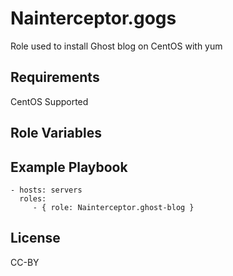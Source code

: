 Nainterceptor.gogs
====================

Role used to install Ghost blog on CentOS with yum

Requirements
------------

CentOS Supported

Role Variables
--------------

Example Playbook
----------------

    - hosts: servers
      roles:
         - { role: Nainterceptor.ghost-blog }

License
-------

CC-BY
